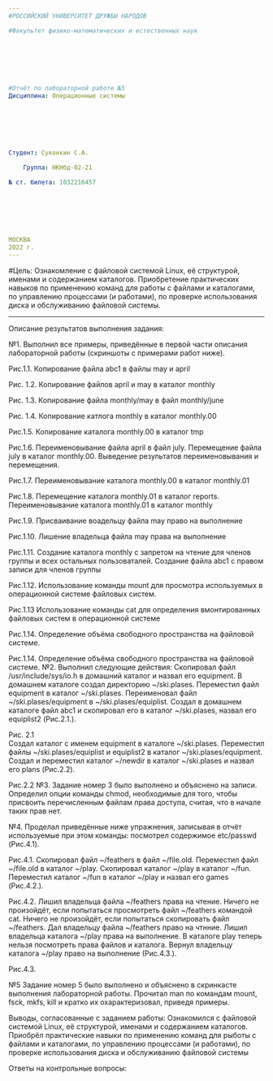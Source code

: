 ```yaml
---
#РОССИЙСКИЙ УНИВЕРСИТЕТ ДРУЖБЫ НАРОДОВ

#Факультет физико-математических и естественных наук







#Отчёт по лабораторной работе №5
Дисциплина: Операционные системы







Студент: Суконкин С.А.

	Группа: НКНбд-02-21

№ ст. билета: 1032216457                                       







МОСКВА
2022 г.
---
```

#Цель:
Ознакомление с файловой системой Linux, её структурой, именами и содержанием каталогов. Приобретение практических навыков по применению команд для работы с файлами и каталогами, по управлению процессами (и работами), по проверке использования диска и обслуживанию файловой системы.






































---
Описание результатов выполнения задания:

№1.
Выполнил все примеры, приведённые в первой части описания лабораторной работы (скриншоты с примерами работ ниже). 













Рис.1.1. Копирование файла abc1 в файлы may и april

















Рис. 1.2. Копирование файлов april и may в каталог monthly
















Рис. 1.3. Копирование
файла monthly/may в файл monthly/june

























Рис. 1.4. Копирование катлога monthly в каталог monthly.00 




















Рис.1.5. Копирование каталога monthly.00 в каталог tmp




















Рис.1.6. Переименовывание файла april в файл july. Перемещение файла july в каталог monthly.00. Выведение результатов переименовывания и перемещения.
































Рис.1.7. Переименовывание каталога monthly.00 в каталог monthly.01

























Рис.1.8. Перемещение каталога monthly.01 в каталог reports. Переименовывание каталога monthly.01 в каталог monthly


































Рис.1.9. Присваивание воадельцу файла may право на выполнение
























Рис.1.10. Лишение владельца файла may права на выполнение

























Рис.1.11. Создание каталога monthly с запретом на чтение для членов группы и всех остальных пользоваталей. Создание файла abc1 с правом записи для членов группы

















Рис.1.12. Использование команды mount для просмотра используемых в операционной системе файловых систем.
























Рис.1.13 Использование команды cat для определения вмонтированных файловых систем в операционной системе















Рис.1.14. Определение объёма свободного пространства на файловой системе.





























Рис.1.14. Определение объёма свободного пространства на файловой системе.
№2.
Выполнил следующие действия: Скопировал файл /usr/include/sys/io.h в домашний каталог и назвал его equipment. В домашнем каталоге создал  директорию ~/ski.plases. Переместил файл equipment в каталог ~/ski.plases. Переименовал файл ~/ski.plases/equipment в ~/ski.plases/equiplist. Создал в домашнем каталоге файл abc1 и скопировал его в каталог ~/ski.plases, назвал его equiplist2 (Рис.2.1.).


























Рис. 2.1  
Создал каталог с именем equipment в каталоге ~/ski.plases. Переместил файлы ~/ski.plases/equiplist и equiplist2 в каталог ~/ski.plases/equipment. Создал и переместил каталог ~/newdir в каталог ~/ski.plases и назвал его plans (Рис.2.2).

















Рис.2.2 
№3.
Задание номер 3 было выполнено и объяснено на записи. Определил опции команды chmod, необходимые для того, чтобы присвоить перечисленным файлам права доступа, считая, что в начале таких прав нет.

№4.
Проделал приведённые ниже упражнения, записывая в отчёт используемые при этом команды: посмотрел содержимое etc/passwd (Рис.4.1).
















Рис.4.1.
Скопировал файл ~/feathers в файл ~/file.old. Переместил файл ~/file.old в каталог ~/play. Скопировал каталог ~/play в каталог ~/fun. Переместил каталог ~/fun в каталог ~/play и назвал его games (Рис.4.2.).

















Рис.4.2.
Лишил владельца файла ~/feathers права на чтение. Ничего не произойдёт, если попытаться просмотреть файл ~/feathers командой cat. Ничего не произойдёт, если попытаться скопировать файл ~/feathers. Дал владельцу файла ~/feathers право на чтнние. Лишил владельца каталога ~/play права на выполнение. В каталоге play теперь нельзя посмотреть права файлов и каталога. Вернул владельцу каталога ~/play право на выполнение (Рис.4.3.).
















Рис.4.3.

№5
Задание номер 5 было выполнено и объяснено в скринкасте выполнения лабораторной работы. Прочитал man по командам mount, fsck, mkfs, kill и кратко их охарактеризовал, приведя примеры.


































Выводы, согласованные с заданием работы:
Ознакомился с файловой системой Linux, её структурой, именами и содержанием каталогов. Приобрёл практические навыки по применению команд для рыботы с файлами и каталогами, по управлению процессами (и работами), по проверке использования диска и обслуживанию файловой системы

Ответы на контрольные вопросы:
